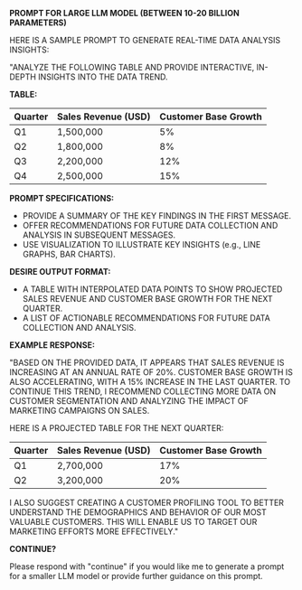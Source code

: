 **PROMPT FOR LARGE LLM MODEL (BETWEEN 10-20 BILLION PARAMETERS)**

HERE IS A SAMPLE PROMPT TO GENERATE REAL-TIME DATA ANALYSIS INSIGHTS:

"ANALYZE THE FOLLOWING TABLE AND PROVIDE INTERACTIVE, IN-DEPTH INSIGHTS INTO THE DATA TREND. 

**TABLE:**

| Quarter | Sales Revenue (USD) | Customer Base Growth |
| --- | --- | --- |
| Q1 | 1,500,000 | 5% |
| Q2 | 1,800,000 | 8% |
| Q3 | 2,200,000 | 12% |
| Q4 | 2,500,000 | 15% |

**PROMPT SPECIFICATIONS:**

* PROVIDE A SUMMARY OF THE KEY FINDINGS IN THE FIRST MESSAGE.
* OFFER RECOMMENDATIONS FOR FUTURE DATA COLLECTION AND ANALYSIS IN SUBSEQUENT MESSAGES.
* USE VISUALIZATION TO ILLUSTRATE KEY INSIGHTS (e.g., LINE GRAPHS, BAR CHARTS).

**DESIRE OUTPUT FORMAT:**

* A TABLE WITH INTERPOLATED DATA POINTS TO SHOW PROJECTED SALES REVENUE AND CUSTOMER BASE GROWTH FOR THE NEXT QUARTER.
* A LIST OF ACTIONABLE RECOMMENDATIONS FOR FUTURE DATA COLLECTION AND ANALYSIS.

**EXAMPLE RESPONSE:**

"BASED ON THE PROVIDED DATA, IT APPEARS THAT SALES REVENUE IS INCREASING AT AN ANNUAL RATE OF 20%. CUSTOMER BASE GROWTH IS ALSO ACCELERATING, WITH A 15% INCREASE IN THE LAST QUARTER. TO CONTINUE THIS TREND, I RECOMMEND COLLECTING MORE DATA ON CUSTOMER SEGMENTATION AND ANALYZING THE IMPACT OF MARKETING CAMPAIGNS ON SALES.

HERE IS A PROJECTED TABLE FOR THE NEXT QUARTER:

| Quarter | Sales Revenue (USD) | Customer Base Growth |
| --- | --- | --- |
| Q1 | 2,700,000 | 17% |
| Q2 | 3,200,000 | 20% |

I ALSO SUGGEST CREATING A CUSTOMER PROFILING TOOL TO BETTER UNDERSTAND THE DEMOGRAPHICS AND BEHAVIOR OF OUR MOST VALUABLE CUSTOMERS. THIS WILL ENABLE US TO TARGET OUR MARKETING EFFORTS MORE EFFECTIVELY."

**CONTINUE?**

Please respond with "continue" if you would like me to generate a prompt for a smaller LLM model or provide further guidance on this prompt.